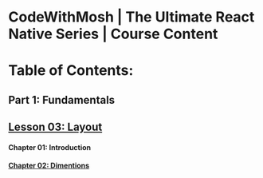 # CodeWithMosh | The Ultimate React Native Series | Course Content
# Table of Contents:

## Part 1: Fundamentals

## [Lesson 03: Layout][f03-layout]
#### Chapter 01: Introduction
#### [Chapter 02: Dimentions][f03-layout-dimensions]



[f03-layout]: https://github.com/moarifur/The-Ultimate-React-Native-Series/tree/f03-layout/app/fundamentals/layout
[f03-layout-dimensions]: https://github.com/moarifur/The-Ultimate-React-Native-Series/blob/f03-layout/app/fundamentals/layout/dimension.js
